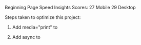 Beginning Page Speed Insights Scores:
27 Mobile
29 Desktop

Steps taken to optimize this project:

1. Add media="print" to <link href="css/print.css" rel="stylesheet">

2. Add async to <script src="http://www.google-analytics.com/analytics.js">

3. Move the inline script <script> (function(w,g){w['GoogleAnalyticsObject']=g; etc. out of the head and into the body.

4. Change style.css content location from <link href="css/style.css" rel="stylesheet"> to inline <style>.

5. Eliminate link to fonts: <link href="//fonts.googleapis.com/css?family=Open+Sans:400,700" rel="stylesheet">
 and its corresponding use in the css:
  body, button, input, select, textarea { font-family: 'Open Sans', sans-serif; color: #333; }

The steps above increased the scores to 30.

6. Change source for 3 images from an external link to my images folder. It might
not make a big change, but it will be handy to have all my images together for
later changes to improve optimization.
  - <img src="https://lh4.ggpht.com/kJEnfqhPvtm4m3EneSZ4fWYGS8lW4YNhEjk6zPkyrQaBUHc-2Y_ElDic99NHI0h-UBLXVbRCjFybFvrWxdk=s100">
  becomes <img src="img/project2048.jpg">

  - <img src="https://lh6.ggpht.com/f_0W8h__3G99CWTjnMjD8BUKm7yp2-wJyApLtTwFoFtlal2ULf_JgHIsOQq2NiYfKOdMlXlMHDKNo5XVZLs=s100">
  becomes <img src="img/projectwebperf.jpg">
  - <img src="https://lh5.ggpht.com/IKdCmTWn8a2nMhlwMYzryvzRN5CUZAOBr4tDrEAbszV7TIFe9pRAInA4kkYcgTXwrifJsBEsq1agTueuu-g=s100">
  becomes <img src="img/projectmobile.jpg">

7. Minimize index.html

The steps above increased the score to 93 for mobile and 95 for desktop.

8. Resized pizzeria.jpg and compressed all of the images.

##To Improve Performance of Pizza Site:

1. In main.js, in the changePizzaSizes functions, pull the variables dx and newwidth
out of the loop, since their values are the same for all of the generated pizza
images. Inside, calculate those values once, for `document.querySelectorAll(".randomPizzaContainer")[0]` and then start the loop.

  Before the change:
  95.0 ms when sliding from Med -> Small.
  101.8 ms when sliding from Small -> Large.

  After the change:
  5.9 ms when sliding from Med -> Small.
  10.3 ms when sliding from Small -> Large.

2. In main.js, in updatePositions(), take the following calculation out of the loop.
Calculate it once instead and assign it a variable.

```var phaseScroll = document.body.scrollTop / 1250;
```

Then use that variable to calculate the phase variable:

```var phase = Math.sin(phaseScroll + (i % 5));
```
  Before the change:
  Ave. scripting time to generate last 10 frames: 24.39 - 29.46 ms.
  After the change:
  Ave. scripting time to generate last 10 frames: 4.42 ms.
